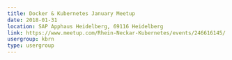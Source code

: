 ```yaml
---
title: Docker & Kubernetes January Meetup
date: 2018-01-31
location: SAP Apphaus Heidelberg, 69116 Heidelberg
link: https://www.meetup.com/Rhein-Neckar-Kubernetes/events/246616145/
usergroup: kbrn
type: usergroup
---
```

